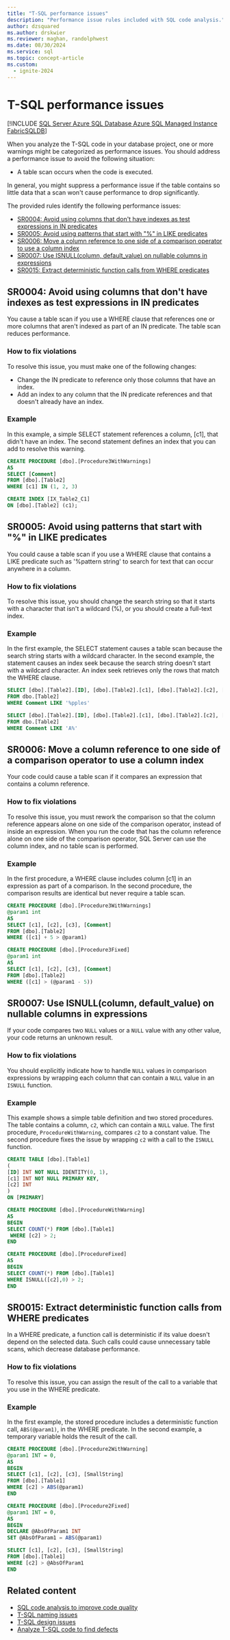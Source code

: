 ```yaml
---
title: "T-SQL performance issues"
description: "Performance issue rules included with SQL code analysis."
author: dzsquared
ms.author: drskwier
ms.reviewer: maghan, randolphwest
ms.date: 08/30/2024
ms.service: sql
ms.topic: concept-article
ms.custom:
  - ignite-2024
---
```


# T-SQL performance issues

[!INCLUDE [SQL Server Azure SQL Database Azure SQL Managed Instance FabricSQLDB](../../../../includes/applies-to-version/sql-asdb-asdbmi-fabricsqldb.md)]

When you analyze the T-SQL code in your database project, one or more warnings might be categorized as performance issues. You should address a performance issue to avoid the following situation:

- A table scan occurs when the code is executed.

In general, you might suppress a performance issue if the table contains so little data that a scan won't cause performance to drop significantly.

The provided rules identify the following performance issues:

- [SR0004: Avoid using columns that don't have indexes as test expressions in IN predicates](#sr0004-avoid-using-columns-that-dont-have-indexes-as-test-expressions-in-in-predicates)
- [SR0005: Avoid using patterns that start with "%" in LIKE predicates](#sr0005-avoid-using-patterns-that-start-with--in-like-predicates)
- [SR0006: Move a column reference to one side of a comparison operator to use a column index](#sr0006-move-a-column-reference-to-one-side-of-a-comparison-operator-to-use-a-column-index)
- [SR0007: Use ISNULL(column, default_value) on nullable columns in expressions](#sr0007-use-isnullcolumn-default_value-on-nullable-columns-in-expressions)
- [SR0015: Extract deterministic function calls from WHERE predicates](#sr0015-extract-deterministic-function-calls-from-where-predicates)

## SR0004: Avoid using columns that don't have indexes as test expressions in IN predicates

You cause a table scan if you use a WHERE clause that references one or more columns that aren't indexed as part of an IN predicate. The table scan reduces performance.

### How to fix violations

To resolve this issue, you must make one of the following changes:

- Change the IN predicate to reference only those columns that have an index.
- Add an index to any column that the IN predicate references and that doesn't already have an index.

### Example

In this example, a simple SELECT statement references a column, [c1], that didn't have an index. The second statement defines an index that you can add to resolve this warning.

```sql
CREATE PROCEDURE [dbo].[Procedure3WithWarnings]
AS
SELECT [Comment]
FROM [dbo].[Table2]
WHERE [c1] IN (1, 2, 3)

CREATE INDEX [IX_Table2_C1]
ON [dbo].[Table2] (c1);
```

## SR0005: Avoid using patterns that start with "%" in LIKE predicates

You could cause a table scan if you use a WHERE clause that contains a LIKE predicate such as '%pattern string' to search for text that can occur anywhere in a column.

### How to fix violations

To resolve this issue, you should change the search string so that it starts with a character that isn't a wildcard (%), or you should create a full-text index.

### Example

In the first example, the SELECT statement causes a table scan because the search string starts with a wildcard character. In the second example, the statement causes an index seek because the search string doesn't start with a wildcard character. An index seek retrieves only the rows that match the WHERE clause.

```sql
SELECT [dbo].[Table2].[ID], [dbo].[Table2].[c1], [dbo].[Table2].[c2], [dbo].[Table2].[c3], [dbo].[Table2].[Comment]
FROM dbo.[Table2]
WHERE Comment LIKE '%pples'

SELECT [dbo].[Table2].[ID], [dbo].[Table2].[c1], [dbo].[Table2].[c2], [dbo].[Table2].[c3], [dbo].[Table2].[Comment]
FROM dbo.[Table2]
WHERE Comment LIKE 'A%'
```

## SR0006: Move a column reference to one side of a comparison operator to use a column index

Your code could cause a table scan if it compares an expression that contains a column reference.

### How to fix violations

To resolve this issue, you must rework the comparison so that the column reference appears alone on one side of the comparison operator, instead of inside an expression. When you run the code that has the column reference alone on one side of the comparison operator, SQL Server can use the column index, and no table scan is performed.

### Example

In the first procedure, a WHERE clause includes column [c1] in an expression as part of a comparison. In the second procedure, the comparison results are identical but never require a table scan.

```sql
CREATE PROCEDURE [dbo].[Procedure3WithWarnings]
@param1 int
AS
SELECT [c1], [c2], [c3], [Comment]
FROM [dbo].[Table2]
WHERE ([c1] + 5 > @param1)

CREATE PROCEDURE [dbo].[Procedure3Fixed]
@param1 int
AS
SELECT [c1], [c2], [c3], [Comment]
FROM [dbo].[Table2]
WHERE ([c1] > (@param1 - 5))
```

## SR0007: Use ISNULL(column, default_value) on nullable columns in expressions

If your code compares two `NULL` values or a `NULL` value with any other value, your code returns an unknown result.

### How to fix violations

You should explicitly indicate how to handle `NULL` values in comparison expressions by wrapping each column that can contain a `NULL` value in an `ISNULL` function.

### Example

This example shows a simple table definition and two stored procedures. The table contains a column, `c2`, which can contain a `NULL` value. The first procedure, `ProcedureWithWarning`, compares `c2` to a constant value. The second procedure fixes the issue by wrapping `c2` with a call to the `ISNULL` function.

```sql
CREATE TABLE [dbo].[Table1]
(
[ID] INT NOT NULL IDENTITY(0, 1),
[c1] INT NOT NULL PRIMARY KEY,
[c2] INT
)
ON [PRIMARY]

CREATE PROCEDURE [dbo].[ProcedureWithWarning]
AS
BEGIN
SELECT COUNT(*) FROM [dbo].[Table1]
 WHERE [c2] > 2;
END

CREATE PROCEDURE [dbo].[ProcedureFixed]
AS
BEGIN
SELECT COUNT(*) FROM [dbo].[Table1]
WHERE ISNULL([c2],0) > 2;
END
```

## SR0015: Extract deterministic function calls from WHERE predicates

In a WHERE predicate, a function call is deterministic if its value doesn't depend on the selected data. Such calls could cause unnecessary table scans, which decrease database performance.

### How to fix violations

To resolve this issue, you can assign the result of the call to a variable that you use in the WHERE predicate.

### Example

In the first example, the stored procedure includes a deterministic function call, `ABS(@param1)`, in the WHERE predicate. In the second example, a temporary variable holds the result of the call.

```sql
CREATE PROCEDURE [dbo].[Procedure2WithWarning]
@param1 INT = 0,
AS
BEGIN
SELECT [c1], [c2], [c3], [SmallString]
FROM [dbo].[Table1]
WHERE [c2] > ABS(@param1)
END

CREATE PROCEDURE [dbo].[Procedure2Fixed]
@param1 INT = 0,
AS
BEGIN
DECLARE @AbsOfParam1 INT
SET @AbsOfParam1 = ABS(@param1)

SELECT [c1], [c2], [c3], [SmallString]
FROM [dbo].[Table1]
WHERE [c2] > @AbsOfParam1
END
```

## Related content

- [SQL code analysis to improve code quality](sql-code-analysis.md)
- [T-SQL naming issues](t-sql-naming-issues.md)
- [T-SQL design issues](t-sql-design-issues.md)
- [Analyze T-SQL code to find defects](../../howto/analyze-t-sql-code-to-find-defects.md)
